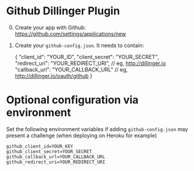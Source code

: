 Github Dillinger Plugin
=

0. Create your app with Github:  https://github.com/settings/applications/new
1. Create your `github-config.json`.  It needs to contain:

    {
      "client_id": "YOUR_ID",
      "client_secret": "YOUR_SECRET",
      "redirect_uri": "YOUR_REDIRECT_URI", // eg, http://dillinger.io
      "callback_url": "YOUR_CALLBACK_URL" // eg, http://dillinger.io/oauth/github
    }

Optional configuration via environment
==

Set the following environment variables if adding `github-config.json` may present a challenge (when deploying on Heroku for example)

    github_client_id=YOUR_KEY
    github_client_secret=YOUR_SECRET
    github_callback_url=YOUR_CALLBACK_URL
    github_redirect_uri=YOUR_REDIRECT_URI

